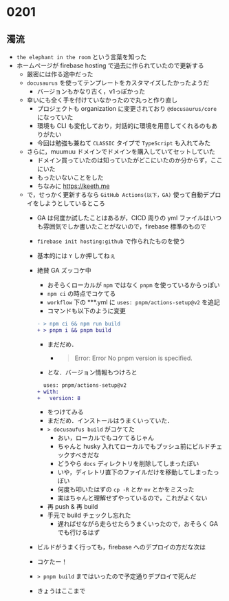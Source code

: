 # 0201

## 濁流

- `the elephant in the room` という言葉を知った
- ホームページが firebase hosting で過去に作られていたので更新する
  - 厳密には作る途中だった
  - `docusaurus` を使ってテンプレートをカスタマイズしたかったようだ
    - バージョンもかなり古く，v1っぽかった
  - 幸いにも全く手を付けていなかったので丸っと作り直し
    - プロジェクトも organization に変更されており `@docusaurus/core` になっていた
    - 環境も CLI も変化しており，対話的に環境を用意してくれるのもありがたい
    - 今回は勉強も兼ねて `CLASSIC` タイプで `TypeScript` も入れてみた
  - さらに，muumuu ドメインでドメインを購入していてセットしていた
    - ドメイン買っていたのは知っていたがどこにいたのか分からず，ここにいた
    - もったいないことをした
    - ちなみに https://keeth.me
  - で，せっかく更新するなら `GitHub Actions(以下，GA)` 使って自動デプロイをしようとしているところ
    - GA は何度か試したことはあるが，CICD 周りの yml ファイルはいつも雰囲気でしか書いたことがないので，firebase 標準のもので
    - `firebase init hosting:github` で作られたものを使う
    - 基本的には `Y` しか押してねぇ
    - 絶賛 GA ズッコケ中
      - おそらくローカルが `npm` ではなく `pnpm` を使っているからっぽい
      - `npm ci` の時点でコケてる
      - `workflow` 下の ***.yml に `uses: pnpm/actions-setup@v2` を追記
      - コマンドも以下のように変更

      ```diff
      - > npm ci 6& npm run build
      + > pnpm i && pnpm build
      ```

      - まだだめ．
        -  > Error: Error No pnpm version is specified.
      - とな．バージョン情報もつけろと

      ```diff
        uses: pnpm/actions-setup@v2
      + with:
      +   version: 8
      ```

      - をつけてみる
      - まだだめ．インストールはうまくいっていた．
      - `> docusaufus build` がコケてた
        - おい，ローカルでもコケてるじゃん
        - ちゃんと husky 入れてローカルでもプッシュ前にビルドチェックすべきだな
        - どうやら `docs` ディレクトリを削除してしまったぽい
        - いや，ディレトリ直下のファイルだけを移動してしまったっぽい
        - 何度も叩いたはずの `cp -R` とか `mv` とかをミスった
        - 実はちゃんと理解せずやっているので，これがよくない
      - 再 push & 再 build
      - 手元で build チェックし忘れた
        - 遅ればせながら走らせたらうまくいったので，おそらく GA でも行けるはず
    - ビルドがうまく行っても，firebase へのデプロイの方だな次は
    - コケたー！
    - `> pnpm build` まではいったので予定通りデプロイで死んだ
    - きょうはここまで